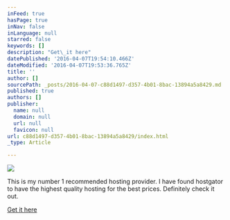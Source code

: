 ```yaml
---
inFeed: true
hasPage: true
inNav: false
inLanguage: null
starred: false
keywords: []
description: "Get\_it here"
datePublished: '2016-04-07T19:54:10.466Z'
dateModified: '2016-04-07T19:53:36.765Z'
title: ''
author: []
sourcePath: _posts/2016-04-07-c88d1497-d357-4b01-8bac-13894a5a8429.md
published: true
authors: []
publisher:
  name: null
  domain: null
  url: null
  favicon: null
url: c88d1497-d357-4b01-8bac-13894a5a8429/index.html
_type: Article

---
```

![](https://the-grid-user-content.s3-us-west-2.amazonaws.com/05cde73b-92a5-47a8-a46b-7a56e8fde36d.gif)

This is my number 1 recommended hosting provider. I have found hostgator to have the highest quality hosting for the best prices. Definitely check it out.

[Get it here][0]

[0]: http://partners.hostgator.com/c/247150/177309/3094